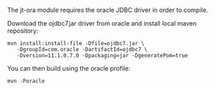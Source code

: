The jt-ora module requires the oracle JDBC driver in order to compile.

Download the ojdbc7.jar driver from oracle and install local maven repository:

    mvn install:install-file -Dfile=ojdbc7.jar \
       -DgroupId=com.oracle -DartifactId=ojdbc7 \
       -Dversion=11.1.0.7.0 -Dpackaging=jar -DgeneratePom=true

You can then build using the oracle profile:

    mvn -Poracle
